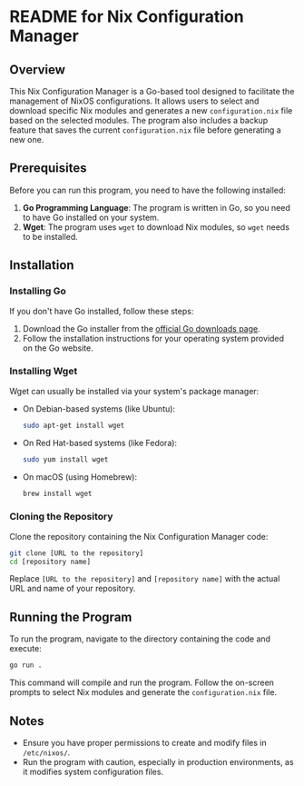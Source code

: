 
# README for Nix Configuration Manager

## Overview

This Nix Configuration Manager is a Go-based tool designed to facilitate the management of NixOS configurations. It allows users to select and download specific Nix modules and generates a new `configuration.nix` file based on the selected modules. The program also includes a backup feature that saves the current `configuration.nix` file before generating a new one.

## Prerequisites

Before you can run this program, you need to have the following installed:

1. **Go Programming Language**: The program is written in Go, so you need to have Go installed on your system.
2. **Wget**: The program uses `wget` to download Nix modules, so `wget` needs to be installed.

## Installation

### Installing Go

If you don't have Go installed, follow these steps:

1. Download the Go installer from the [official Go downloads page](https://golang.org/dl/).
2. Follow the installation instructions for your operating system provided on the Go website.

### Installing Wget

Wget can usually be installed via your system's package manager:

- On Debian-based systems (like Ubuntu):
  ```sh
  sudo apt-get install wget
  ```

- On Red Hat-based systems (like Fedora):
  ```sh
  sudo yum install wget
  ```

- On macOS (using Homebrew):
  ```sh
  brew install wget
  ```

### Cloning the Repository

Clone the repository containing the Nix Configuration Manager code:

```sh
git clone [URL to the repository]
cd [repository name]
```

Replace `[URL to the repository]` and `[repository name]` with the actual URL and name of your repository.

## Running the Program

To run the program, navigate to the directory containing the code and execute:

```sh
go run .
```

This command will compile and run the program. Follow the on-screen prompts to select Nix modules and generate the `configuration.nix` file.

## Notes

- Ensure you have proper permissions to create and modify files in `/etc/nixos/`.
- Run the program with caution, especially in production environments, as it modifies system configuration files.
